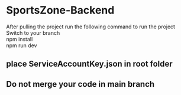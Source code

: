 # SportsZone-Backend

After pulling the project run the following command to run the project <br/>
 Switch to your branch <br/>
 npm install <br/>
 npm run dev <br/>

## place ServiceAccountKey.json in root folder
## Do not merge your code in main branch
